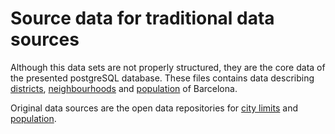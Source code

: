 # Source data for traditional data sources

Although this data sets are not properly structured, they are the core data of the presented postgreSQL database. These files contains data describing [districts](districts.csv), [neighbourhoods](neighbourhoods.geojson) and [population](population2017.csv) of Barcelona.

Original data sources are the open data repositories for [city limits](https://opendata-ajuntament.barcelona.cat/data/en/dataset/20170706-districtes-barris) and [population](https://opendata-ajuntament.barcelona.cat/data/en/dataset/est-ine-sexe).